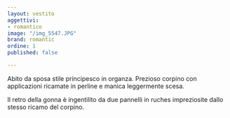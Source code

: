```yaml
---
layout: vestito
aggettivi:
- romantico
image: "/img_5547.JPG"
brand: romantic
ordine: 1
published: false

---
```

Abito da sposa stile principesco in organza. Prezioso corpino con applicazioni ricamate in perline e manica leggermente scesa.

Il retro della gonna è ingentilito da due pannelli in ruches impreziosite dallo stesso ricamo del corpino.